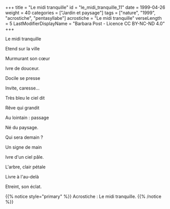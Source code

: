 +++
title = "Le midi tranquille"
id = "le_midi_tranquille_11"
date = 1999-04-26
weight = 40
categories = ["Jardin et paysage"]
tags = ["nature", "1999", "acrostiche", "pentasyllabe"]
acrostiche = "Le midi tranquille"
verseLength = 5
LastModifierDisplayName = "Barbara Post - Licence CC BY-NC-ND 4.0"
+++

Le midi tranquille

Etend sur la ville

Murmurant son cœur

Ivre de douceur.

Docile se presse

Invite, caresse...

Très bleu le ciel dit

Rêve qui grandit

Au lointain : passage

Né du paysage.

Qui sera demain ?

Un signe de main

Ivre d'un ciel pâle.

L'arbre, clair pétale

Livre à l'au-delà

Etreint, son éclat.

{{% notice style="primary" %}}
Acrostiche : Le midi tranquille.
{{% /notice %}}

